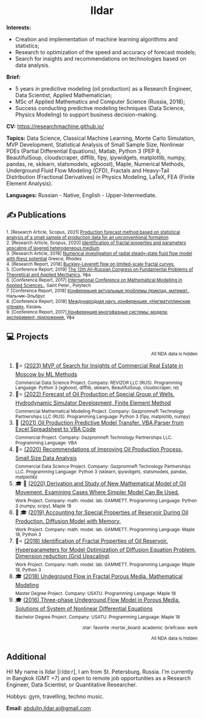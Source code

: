 <h1 align="center">Ildar</h1>

**Interests:** 
* Creation and implementation of machine learning algorithms and statistics;</li>
* Research to optimization of the speed and accuracy of forecast models;</li>
* Search for insights and recommendations on technologies based on data analysis.</li>
	


**Brief:**
* 5 years in predictive modeling (oil production) as a Research Engineer, Data Scientist, Applied Mathematician;  
* MSc of Applied Mathematics and Computer Science (Russia, 2018);  
* Success conducting predictive modeling techniques (Data Science, Physics Modeling) to support business decision-making.  

**CV:** https://researchmachine.github.io/ 

**Topics:** Data Science, Classical Machine Learning, Monte Carlo Simulation, MVP Development, Statistical Analysis of Small Sample Size, Nonlinear PDEs (Partial Differential Equations), Matlab, Python 3 (PEP 8, BeautifulSoup, cloudscraper, difflib, fipy, ipywidgets, matplotlib, numpy, pandas, re, sklearn, statsmodels, xgboost), Maple, Numerical Methods, Underground Fluid Flow Modeling (CFD), Fractals and Heavy-Tail Distribution (Fractional Derivatives) in Physics Modeling, LaTeX, FEA (Finite Element Analysis).


**Languages:** Russian - Native, English - Upper-Intermediate.

## ✍️ Publications 
<sub>1. [Research Article, Scopus, 2021] [Production forecast method based on statistical analysis of a small sample of production data for an unconventional formation](https://onepetro.org/OIJ/article-abstract/2021/09/76/471866/Production-forecast-method-based-on-statistical?redirectedFrom=fulltext)  </sub>  
<sub>2. [Research Article, Scopus, 2020] [Identification of fractal properties and parameters
upscaling of layered heterogeneous medium](https://onepetro.org/OIJ/article-abstract/2020/01/46/187383/Identification-of-fractal-properties-and?redirectedFrom=fulltext)</sub>  
<sub>3. [Research Article, 2019] [Numerical investigation of radial steady-state fluid flow model with Riesz potential](https://www.researchgate.net/publication/347176340_Numerical_investigation_of_radial_steady-state_fluid_flow_model_with_Riesz_potential) Greece, Rhodes</sub>    
<sub>4. [Research Report, 2018] [Buckley-Leverett flow on limited-scale fractal curves.](https://drive.google.com/file/d/1hLrADL_Dlk3CTJo4hXmmZqamXgYGGhHA/view)</sub>    
<sub>5. [Conference Report, 2019] [The 12th All-Russian Congress on Fundamental Problems of Theoretical and Applied Mechanics](https://www.imsp.ru/en/node/377), Уфа</sub>    
<sub>6. [Conference Report, 2017] [International Conference on Mathematical Modelling in Applied Sciences.](https://www.mathnet.ru/php/conference.phtml?confid=998&option_lang=eng), Saint Peter., Polytech</sub>  
<sub>7. [Conference Report, 2018] [Конференция актуальные проблемы приклад. математ.](http://niipma.ru/wp-content/uploads/2019/03/Programma-konferentsii-1.pdf), Нальчик–Эльбрус</sub>    
<sub>8. [Conference Report, 2018] [Международная науч. конференция: «Нигматуллинские чтения»](https://www.elibrary.ru/item.asp?id=36770999), Казань</sub>      
<sub>9. [Conference Report, 2017][ Конференция многофазные системы: модели, эксперимент, приложения.](https://www.elibrary.ru/item.asp?id=30054752) Уфа</sub> 



<!--
Эмодзи https://gist.github.com/rxaviers/7360908
-->

## :computer: Projects 
<p align="right"><sub>All NDA data is hidden</sub> </p>

1. :briefcase::star: [(2023) MVP of Search for Insights of Commercial Real Estate in Moscow by ML Methods](https://github.com/ResearchMachine/commercial-project-ml-mvp-insight-in-real-estate-moscow)  
<sub>Commercial Data Science Project. Company: REVIZOR LLC (RUS). Programming Language: Python 3 (xgboost, difflib, sklearn, BeautifulSoup, cloudscraper, re)</sub>
2. :briefcase::star: [(2022) Forecast of Oil Production of Special Group of Wells. Hydrodynamic Simulator Development, Finite Element Method](https://github.com/ResearchMachine/commercial-project-hydrodynamic-in-predictive-complex)  
<sub>Commercial Mathematical Modeling Project. Company: Gazpromneft Technology Partnerships LLC (RUS). Programming Language: Python 3 (fipy, matplotlib, numpy)</sub>
3. :briefcase: [(2021) Oil Production Predictive Model Transfer. VBA Parser from Excel Spreadsheet to VBA Code](https://github.com/ResearchMachine/commercial-project-parcing-of-predictive-complex)  
<sub>Commercial Project. Company: Gazpromneft Technology Partnerships LLC. Programming Language: VBA </sub>
4. :briefcase::star: [(2020) Recommendations of Improving Oil Production Process. Small Size Data Analysis](https://github.com/ResearchMachine/commercial-project-small-oil-data-analysis)  
<sub>Commercial Data Science Project. Company: Gazpromneft Technology Partnerships LLC. Programming Language: Python 3 (sklearn, ipywidgets, statsmodels, pandas, matplotlib)</sub>
5. :mortar_board: :briefcase: [(2020) Derivation and Study of New Mathematical Model of Oil Movement. Examining Cases Where Simpler Model Can Be Used.](https://github.com/ResearchMachine/work-project-fractal-derivative-compare-power-law-buckley-leverett-flow)  
<sub>Work Project. Company: math. model. lab. GAMMETT. Programming Language: Python 3 (numpy, scipy), Maple 18</sub>
6. :briefcase: :mortar_board: [(2019) Accounting for Special Properties of Reservoir During Oil Production. Diffusion Model with Memory. ](https://github.com/ResearchMachine/work-project-radial-fractial-derivative-numerical-scheme)  
<sub>Work Project. Company: math. model. lab. GAMMETT. Programming Language: Maple 18, Python 3 </sub>
7. :briefcase::star: [(2018) Identification of Fractal Properties of Oil Reservoir. Hyperparameters for Model Optimization of Diffusion Equation Problem. Dimension reduction (Grid Upscaling)](https://github.com/ResearchMachine/work-project-fractal-property-identification)  
<sub>Work Project. Company: math. model. lab. GAMMETT. Programming Language: Maple 18, Python 3 </sub>
8. :mortar_board: [(2018) Undeground Flow in Fractal Porous Media. Mathematical Modeling](https://github.com/ResearchMachine/master-degree-diploma-project-fractal-undeground-flow-modeling)  
<sub>Master Degree Project. Company: USATU. Programming Language: Maple 18 </sub>
9. :mortar_board: [(2016) Three-phase Undeground Flow Model in Porous Media. Solutions of System of Nonlinear Differential Equations](https://github.com/ResearchMachine/bachelor-diploma-project-exact-solution-3phase-buckley-leverett-flow/tree/main)  
<sub>Bachelor Degree Project. Company: USATU. Programming Language: Maple 18 </sub>

<p align="right"><sub>:star: favorite :mortar_board: academic :briefcase: work</sub> </p>
<p align="right"><sub>All NDA data is hidden</sub> </p>

## Additional
Hi! My name is Ildar [i:ldɑːr], I am from St. Petersburg, Russia. I'm currently in Bangkok (GMT +7) and open to remote job opportunities as a Research Engineer, Data Scientist, or Quantitative Researcher.

Hobbys: gym, travelling, techno music. 


**Email:** abdulin.ildar.ai@gmail.com  

